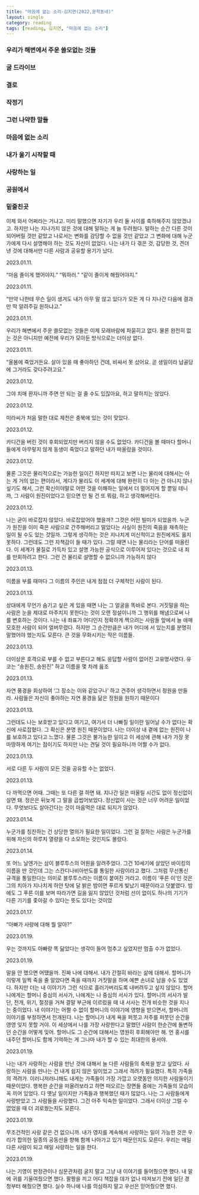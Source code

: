 ```yaml
---
title: "마음에 없는 소리-김지연(2022,문학동네)"
layout: single
category: reading
tags: [reading, 김지연, "마음에 없는 소리"]
---
```




### 우리가 해변에서 주운 쓸모없는 것들

### 굴 드라이브

### 결로

### 작정기

### 그런 나약한 말들

### 마음에 없는 소리

### 내가 울기 시작할 때

### 사랑하는 일

### 공원에서

### 밑줄친곳

이제 와서 어쩌라는 거냐고. 미리 말했으면 자기가 우리 둘 사이를 축하해주지 않았겠냐고. 하지만 나는 지나가지 않은 것에 대해 말하는 게 늘 두려웠다. 말하는 순간 다른 것이 되어버릴 것만 같았고 나로서는 변화를 감당할 수 없을 것만 같았고 그 변화에 대해 누군가에게 다시 설명해야 하는 것도 자신이 없었다. 나는 내가 다 겪은 것, 감당한 것, 견뎌낸 것에 대해서만 다른 사람과 공유할 용기가 났다.

2023.01.11.

“마음 졸이게 했어야지.” “뭐하러.” “같이 졸이게 해줬어야지.”

2023.01.11.

“만약 나한테 무슨 일이 생겨도 내가 아무 말 않고 있다가 모든 게 다 지나간 다음에 결과만 딱 알려주길 원하냐고.”

2023.01.11.

우리가 해변에서 주운 쓸모없는 것들은 이제 모래바람에 파묻히고 없다. 물론 완전히 없는 것은 아니지만 예전에 우리가 모아둔 방식으로는 더이상 없다.

2023.01.11.

“올봄에 죽었거든요. 살아 있을 때 좋아하던 건데, 비싸서 못 샀어요. 곧 생일이라 납골당에 그거라도 갖다주려고요.”

2023.01.12.

그야 치매 환자니까 주면 안 되는 걸 줄 수도 있잖아요, 하고 말하지는 않았다.

2023.01.12.

미라씨가 처음 말한 대로 제천은 충북에 있는 것이 맞았다.

2023.01.12.

카디건을 버린 것이 후회되었지만 버리지 않을 수도 없었다. 카디건을 볼 때마다 할머니들에게 아무렇지 않게 동생이 죽었다고 말하던 내가 떠올랐을 것이다.

2023.01.12.

물론 그것은 물리적으로는 가능한 일이긴 하지만 따지고 보면 나는 물리에 대해서는 아는 게 거의 없는 편이라서, 게다가 물리도 이 세계에 대해 완전히 다 아는 건 아니지 않나 싶기도 해서, 그런 확신이야말로 어떤 것을 이해하는 일에서 더 멀어지게 할 뿐일 테니까, 그 사람이 원진이었다고 믿으면 안 될 건 또 뭐람, 하고 생각해버린다.

2023.01.12.

나는 굳이 바로잡지 않았다. 바로잡았어야 했을까? 그것은 어떤 빌미가 되었을까. 누군가 원진을 이미 죽은 사람으로 간주해버리고 말았다는 사실이 원진의 죽음을 재촉하는 일이 될 수도 있는 것일까. 그렇게 생각하는 것은 지나치게 미신적이고 원진에게도 옳지 못하다. 그런데도 그런 자책감이 들 때가 있다. 그럴 때면 나는 물리라는 단어를 떠올린다. 이 세계가 물질로 가득차 있고 설명 가능한 공식으로 이루어져 있다는 것으로 내 죄를 만회하려고 한다. 그런 건 물리로 설명할 수 없으니까 가능하지 않다

2023.01.13.

이름을 부를 때마다 그 이름의 주인은 내게 점점 더 구체적인 사람이 된다.    

2023.01.13.

상대에게 무언가 숨기고 싶은 게 있을 때면 나는 그 얼굴을 똑바로 본다. 거짓말을 하는 사람은 눈을 제대로 마주치지 못한다는 것이 오랜 정설이니까 그 행위를 해냄으로써 나를 변호하는 것이다. 나는 내 좌표가 어디인지 정확하게 찍으려는 사람들 앞에서 늘 애매모호한 사람이 되어 얼버무렸다. 하지만 그 순간만큼은 내가 어디에 서 있는지를 분명히 말했어야 했는지도 모른다. 큰 것을 무화시키는 작은 이름들.

2023.01.13.

더이상은 호격으로 부를 수 없고 부른다고 해도 응답할 사람이 없어진 고유명사였다. 유코는 “송원진, 송원진” 하고 이름을 몇 차례 읊조

2023.01.13.

자연 풍경을 회상하여 ‘그 장소는 이와 같았구나’ 하고 견주어 생각하면서 정원을 만들라. 사람들은 자신이 좋아하는 자연 풍경을 닮은 정원을 원하기 때문이다

2023.01.13.

그런데도 나는 보호받고 있다고 여기고, 여기서 더 나빠질 일이란 일어날 수가 없다는 확신에 사로잡혔다. 그 확신은 분명 원진 때문이었다. 나는 더이상 내 곁에 없는 원진이 나를 보호하고 있다고 느꼈다. 물론 그것은 불가능한 일이고 이 세상에 관해 내가 가장 못마땅하게 여기는 점이기도 하지만 나는 견딜 것이 필요하니까 어쩔 수가 없다.

2023.01.13.

서로 다른 두 사람이 모든 것을 공유할 수는 없었다.

2023.01.13.

다 까먹으면 어때. 그때는 또 다른 걸 하면 돼. 지나간 일은 떠올릴 시간도 없이 정신없이 살면 돼. 정은은 뒤늦게 그 말을 곱씹어보았다. 정신없이 사는 것은 너무 어려운 일이었다. 무엇보다도 살아간다는 것이 마음먹은 대로 되지가 않았다.

2023.01.14.

누군가를 칭찬하는 건 상당한 열의가 필요한 일이었다. 그런 걸 잘하는 사람은 누군가를 위해 자신의 하루치 열량을 다 소모하는 것인지도 몰랐다.

2023.01.14.

또 어느 날엔가는 삼이 블루투스의 어원을 알려주었다. 그건 10세기에 살았던 바이킹의 이름을 딴 것인데 그는 스칸디나비아반도를 통일한 사람이라고 했다. 그처럼 무선통신 규격을 통일한다는 의미로 블루투스라는 이름이 붙여진 거라고. 이름이 ‘푸른 이’인 것은 그의 치아가 지나치게 하얀 탓에 달 밝은 밤이면 푸르게 빛났기 때문이라고 덧붙였다. 밤에도 그 푸른 이를 보며 따라가면 길을 잃지 않았던 것처럼 선이 없이도 하나의 기기가 다른 기기를 좇아갈 수 있다는 뜻도 있다는 것이었

2023.01.17.

“아빠가 사랑에 대해 뭘 알아?”

2023.01.19.

우는 것까지도 아빠랑 똑 닮았다는 생각이 들어 멈추고 싶었지만 멈출 수가 없었다.

2023.01.19.

말을 안 했으면 어땠을까. 진짜 나에 대해서. 내가 간절히 바라는 삶에 대해서. 할머니가 이렇게 일찍 죽을 줄 알았다면 죽을 때까지 거짓말을 하며 예쁜 손녀로 남을 수도 있었다. 하지만 더는 내 이야기가 그런 식으로 흘러가버리도록 내버려두고 싶지 않았다. 할머니에게는 할머니 중심의 서사가, 나에게는 나 중심의 서사가 있다. 할머니의 서사가 발단, 전개, 위기, 절정을 거쳐 결말 부근에 이르렀을 때 내 서사는 전개 비슷한 것을 지나는 중이었다. 내 이야기는 어쩔 수 없이 할머니의 이야기에 영향을 받으면서, 할머니의 이야기를 부정하면서 전개된다. 나는 할머니가 내게 욕을 퍼붓고 저주를 퍼붓던 순간을 영영 잊지 못할 거야. 이 세상에서 나를 가장 사랑한다고 말했던 사람이 한순간에 돌변하던 순간을 어떻게 잊어. 할머니도 그 순간에 대해서는 영원히 후회해야만 해. 언 홍시를 내주던 할머니도 함께 기억하는 게 그나마 내가 할 수 있는 최대한의 용서야.

2023.01.19.

나는 내가 사랑하는 사람을 만난 것에 대해서 늘 다른 사람들의 축복을 받고 싶었다. 사랑하는 사람을 만나는 건 내게 쉽지 않은 일이었고 그래서 격려가 필요했다. 특히 가족들의 격려가. 이러니저러니해도 내게는 가족들이 가장 가깝고 오랫동안 의지한 사람들이기 때문이었다. 행복한 순간을 떠올려보라고 하면 떠오르는 장면들 중에는 가족들의 모습이 꼭 끼어 있었다. 다 옛날 일이지만 가족들과 행복했던 때가 많았다. 나는 그 사람들에게 사랑받았고 그 사람들을 사랑했다. 그건 아주 익숙한 일이었다. 그래서 더이상 그럴 수 없었을 때 더 괴로웠는지도 모른다.

2023.01.19.

무조건적인 사랑 같은 건 없으니까. 내가 영지를 계속해서 사랑하는 일이 가능한 것은 우리가 합의한 일종의 공동선을 향해 함께 나아가고 있기 때문인지도 모른다. 우리는 매일 다른 사람이 되고 매일 사랑하는 일을 한다.

2023.01.19.

나는 기영이 판정관이나 심문관처럼 굴지 말고 그냥 내 이야기를 들어줬으면 했다. 내 말에 귀를 기울여줬으면 했다. 팔짱을 끼고 어디 책잡을 데가 없나 따져보기 전에 일단 경청부터 해줬으면 했다. 실수 하나에 나를 의심하지 말고 우선은 믿어줬으면 했다.
